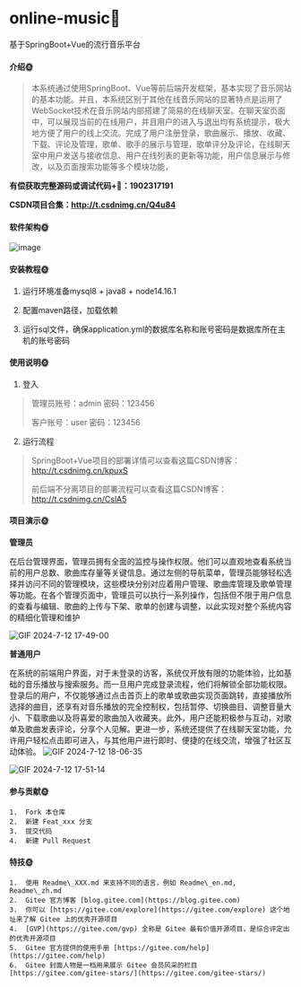 # online-music🎂
基于SpringBoot+Vue的流行音乐平台


#### 介绍🌞

> 本系统通过使用SpringBoot、Vue等前后端开发框架，基本实现了音乐网站的基本功能。并且，本系统区别于其他在线音乐网站的显著特点是运用了WebSocket技术在音乐网站内部搭建了简易的在线聊天室。在聊天室页面中，可以展现当前的在线用户，并且用户的进入与退出均有系统提示，极大地方便了用户的线上交流。完成了用户注册登录，歌曲展示、播放、收藏、下载、评论及管理，歌单、歌手的展示与管理，歌单评分及评论，在线聊天室中用户发送与接收信息、用户在线列表的更新等功能，用户信息展示与修改，以及页面搜索功能等多个模块功能，


**有偿获取完整源码或调试代码+🐧：1902317191**

**CSDN项目合集：http://t.csdnimg.cn/Q4u84**

#### 软件架构🌞
![image](https://github.com/user-attachments/assets/c8c37352-da44-497f-a996-ae6e2d0360a7)



#### 安装教程🌞

1. 运行环境准备mysql8 + java8 + node14.16.1

2. 配置maven路径，加载依赖

3. 运行sql文件，确保application.yml的数据库名称和账号密码是数据库所在主机的账号密码

#### 使用说明🌞

1. 登入

> 管理员账号：admin	密码：123456
>
> 客户账号：user	密码：123456

2. 运行流程

>  SpringBoot+Vue项目的部署详情可以查看这篇CSDN博客：http://t.csdnimg.cn/kpuxS
>
>  前后端不分离项目的部署流程可以查看这篇CSDN博客：http://t.csdnimg.cn/CslA5

#### 项目演示🌞

**管理员**

在后台管理界面，管理员拥有全面的监控与操作权限。他们可以直观地查看系统当前的用户总数、歌曲库存量等关键信息。通过左侧的导航菜单，管理员能够轻松选择并访问不同的管理模块，这些模块分别对应着用户管理、歌曲库管理及歌单管理等功能。在各个管理页面中，管理员可以执行一系列操作，包括但不限于用户信息的查看与编辑、歌曲的上传与下架、歌单的创建与调整，以此实现对整个系统内容的精细化管理和维护

![GIF 2024-7-12 17-49-00](https://github.com/user-attachments/assets/ff134d61-de09-4a41-983a-8a526336504b)


**普通用户**

在系统的前端用户界面，对于未登录的访客，系统仅开放有限的功能体验，比如基础的音乐播放与搜索服务。而一旦用户完成登录流程，他们将解锁全部功能权限。登录后的用户，不仅能够通过点击首页上的歌单或歌曲实现页面跳转，直接播放所选择的曲目，还享有对音乐播放的完全控制权，包括暂停、切换曲目、调整音量大小、下载歌曲以及将喜爱的歌曲加入收藏夹。此外，用户还能积极参与互动，对歌单及歌曲发表评论，分享个人见解。更进一步，系统还提供了在线聊天室功能，允许用户轻松点击即可进入，与其他用户进行即时、便捷的在线交流，增强了社区互动体验。
![GIF 2024-7-12 18-06-35](https://github.com/user-attachments/assets/115efee8-7db7-4c86-9a79-92a62299e0b6)


![GIF 2024-7-12 17-51-14](https://github.com/user-attachments/assets/8fcf6701-ba94-48b5-afcd-144e4d172547)


#### 参与贡献🌞

    1.  Fork 本仓库
    2.  新建 Feat_xxx 分支
    3.  提交代码
    4.  新建 Pull Request


#### 特技🌞

    1.  使用 Readme\_XXX.md 来支持不同的语言，例如 Readme\_en.md, Readme\_zh.md
    2.  Gitee 官方博客 [blog.gitee.com](https://blog.gitee.com)
    3.  你可以 [https://gitee.com/explore](https://gitee.com/explore) 这个地址来了解 Gitee 上的优秀开源项目
    4.  [GVP](https://gitee.com/gvp) 全称是 Gitee 最有价值开源项目，是综合评定出的优秀开源项目
    5.  Gitee 官方提供的使用手册 [https://gitee.com/help](https://gitee.com/help)
    6.  Gitee 封面人物是一档用来展示 Gitee 会员风采的栏目 [https://gitee.com/gitee-stars/](https://gitee.com/gitee-stars/)
